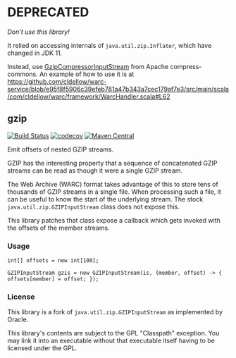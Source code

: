 # DEPRECATED

_Don't use this library!_

It relied on accessing internals of `java.util.zip.Inflater`, which have
changed in JDK 11.

Instead, use [GzipCompressorInputStream](https://commons.apache.org/proper/commons-compress/apidocs/org/apache/commons/compress/compressors/gzip/GzipCompressorInputStream.html)
from Apache compress-commons. An example of how to use it is at https://github.com/cldellow/warc-service/blob/e95f8f5906c39efeb781a47b343a7cec179af7e3/src/main/scala/com/cldellow/warc/framework/WarcHandler.scala#L62



## gzip

[![Build Status](https://travis-ci.org/cldellow/gzip.svg?branch=master)](https://travis-ci.org/cldellow/gzip)
[![codecov](https://codecov.io/gh/cldellow/gzip/branch/master/graph/badge.svg)](https://codecov.io/gh/cldellow/gzip)
[![Maven Central](https://img.shields.io/maven-central/v/com.cldellow/gzip.svg)](https://mvnrepository.com/artifact/com.cldellow/gzip)

Emit offsets of nested GZIP streams.

GZIP has the interesting property that a sequence of concatenated
GZIP streams can be read as though it were a single GZIP stream.

The Web Archive (WARC) format takes advantage of this to store tens
of thousands of GZIP streams in a single file. When processing such
a file, it can be useful to know the start of the underlying stream.
The stock `java.util.zip.GZIPInputStream` class does not expose this.

This library patches that class expose a callback which gets invoked
with the offsets of the member streams.

### Usage

```
int[] offsets = new int[100];

GZIPInputStream gzis = new GZIPInputStream(is, (member, offset) -> { offsets[member] = offset; });
```

### License

This library is a fork of `java.util.zip.GZIPInputStream` as implemented
by Oracle.

This library's contents are subject to the GPL "Classpath" exception. You may
link it into an executable without that executable itself having to be licensed
under the GPL.
